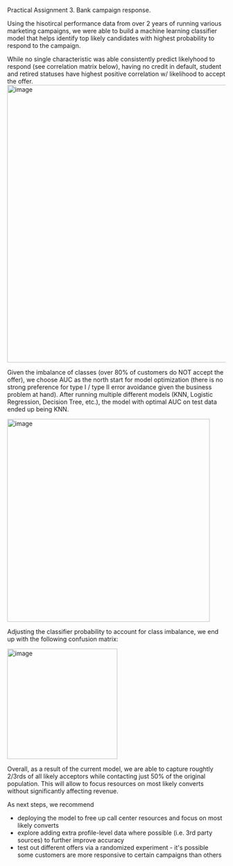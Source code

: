Practical Assignment 3. Bank campaign response.

Using the hisotircal performance data from over 2 years of running various marketing campaigns, we were able to build a machine learning classifier model that helps identify top likely candidates with highest probability to respond to the campaign.

While no single characteristic was able consistently predict likelyhood to respond (see correlation matrix below), having no credit in default, student and retired statuses have highest positive correlation w/ likelihood to accept the offer.
<img width="639" alt="image" src="https://user-images.githubusercontent.com/63613300/214190655-c11a2ce0-2f61-43cc-9dc5-77c2f9b217d8.png">

Given the imbalance of classes (over 80% of customers do NOT accept the offer), we choose AUC as the north start for model optimization (there is no strong preference for type I / type II error avoidance given the business problem at hand). After running multiple different models (KNN, Logistic Regression, Decision Tree, etc.), the model with optimal AUC on test data ended up being KNN. 

<img width="467" alt="image" src="https://user-images.githubusercontent.com/63613300/214191380-3986a975-3e06-4a4f-8249-6f89220da8d1.png">

Adjusting the classifier probability to account for class imbalance, we end up with the following confusion matrix:

<img width="254" alt="image" src="https://user-images.githubusercontent.com/63613300/214191488-eb399542-bdf7-4bc1-8067-76728d41f7b8.png">

Overall, as a result of the current model, we are able to capture roughtly 2/3rds of all likely acceptors while contacting just 50% of the original population. This will allow to focus resources on most likely converts without significantly affecting revenue.

As next steps, we recommend
- deploying the model to free up call center resources and focus on most likely converts
- explore adding extra profile-level data where possible (i.e. 3rd party sources) to further improve accuracy
- test out different offers via a randomized experiment - it's possible some customers are more responsive to certain campaigns than others

